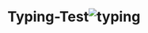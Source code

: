 # Typing-Test![typing](https://user-images.githubusercontent.com/116102105/231949894-12ec3550-918a-48b5-b8a7-32bf8bbe1784.png)
